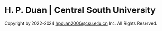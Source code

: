 # H. P. Duan | Central South University
Copyright by 2022-2024 hpduan2000@csu.edu.cn Inc. All Rights Reserved.
